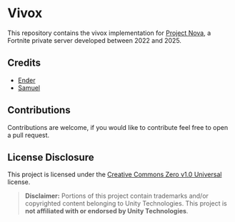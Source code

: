 # Vivox

This repository contains the vivox implementation for [Project Nova](https://novafn.dev), a Fortnite private server developed between 2022 and 2025.

## Credits

- [Ender](https://github.com/Ender-0001)
- [Samuel](https://github.com/samuelsiv)

## Contributions

Contributions are welcome, if you would like to contribute feel free to open a pull request.
 
## License Disclosure

This project is licensed under the [Creative Commons Zero v1.0 Universal](https://creativecommons.org/publicdomain/zero/1.0/) license.

> **Disclaimer:** Portions of this project contain trademarks and/or copyrighted content belonging to Unity Technologies. 
> This project is **not affiliated with or endorsed by Unity Technologies**.
